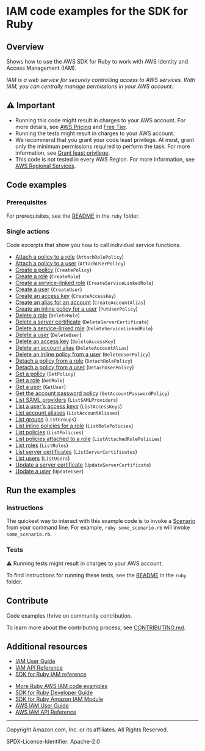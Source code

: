 # IAM code examples for the SDK for Ruby

## Overview

Shows how to use the AWS SDK for Ruby to work with AWS Identity and Access Management (IAM).

<!--custom.overview.start-->
<!--custom.overview.end-->

_IAM is a web service for securely controlling access to AWS services. With IAM, you can centrally manage permissions in your AWS account._

## ⚠ Important

* Running this code might result in charges to your AWS account. For more details, see [AWS Pricing](https://aws.amazon.com/pricing/) and [Free Tier](https://aws.amazon.com/free/).
* Running the tests might result in charges to your AWS account.
* We recommend that you grant your code least privilege. At most, grant only the minimum permissions required to perform the task. For more information, see [Grant least privilege](https://docs.aws.amazon.com/IAM/latest/UserGuide/best-practices.html#grant-least-privilege).
* This code is not tested in every AWS Region. For more information, see [AWS Regional Services](https://aws.amazon.com/about-aws/global-infrastructure/regional-product-services).

<!--custom.important.start-->
<!--custom.important.end-->

## Code examples

### Prerequisites

For prerequisites, see the [README](../../README.md#Prerequisites) in the `ruby` folder.


<!--custom.prerequisites.start-->
<!--custom.prerequisites.end-->

### Single actions

Code excerpts that show you how to call individual service functions.

- [Attach a policy to a role](attach_role_policy.rb#L6) (`AttachRolePolicy`)
- [Attach a policy to a user](attach_user_policy.rb#L38) (`AttachUserPolicy`)
- [Create a policy](attach_role_policy.rb#L6) (`CreatePolicy`)
- [Create a role](manage_roles.rb#L61) (`CreateRole`)
- [Create a service-linked role](manage_roles.rb#L89) (`CreateServiceLinkedRole`)
- [Create a user](manage_users.rb#L18) (`CreateUser`)
- [Create an access key](manage_access_keys.rb#L6) (`CreateAccessKey`)
- [Create an alias for an account](manage_account_aliases.rb#L6) (`CreateAccountAlias`)
- [Create an inline policy for a user](attach_user_policy.rb#L17) (`PutUserPolicy`)
- [Delete a role](manage_roles.rb#L109) (`DeleteRole`)
- [Delete a server certificate](manage_server_certificates.rb#L6) (`DeleteServerCertificate`)
- [Delete a service-linked role](manage_roles.rb#L138) (`DeleteServiceLinkedRole`)
- [Delete a user](manage_users.rb#L134) (`DeleteUser`)
- [Delete an access key](manage_access_keys.rb#L6) (`DeleteAccessKey`)
- [Delete an account alias](manage_account_aliases.rb#L6) (`DeleteAccountAlias`)
- [Delete an inline policy from a user](manage_users.rb#L134) (`DeleteUserPolicy`)
- [Detach a policy from a role](attach_role_policy.rb#L6) (`DetachRolePolicy`)
- [Detach a policy from a user](attach_user_policy.rb#L56) (`DetachUserPolicy`)
- [Get a policy](attach_role_policy.rb#L34) (`GetPolicy`)
- [Get a role](manage_roles.rb#L44) (`GetRole`)
- [Get a user](manage_users.rb#L43) (`GetUser`)
- [Get the account password policy](get_account_password_policy.rb#L1) (`GetAccountPasswordPolicy`)
- [List SAML providers](list_saml_providers.rb#L7) (`ListSAMLProviders`)
- [List a user's access keys](manage_access_keys.rb#L6) (`ListAccessKeys`)
- [List account aliases](manage_account_aliases.rb#L6) (`ListAccountAliases`)
- [List groups](list_groups.rb#L6) (`ListGroups`)
- [List inline policies for a role](attach_role_policy.rb#L68) (`ListRolePolicies`)
- [List policies](attach_role_policy.rb#L6) (`ListPolicies`)
- [List policies attached to a role](attach_role_policy.rb#L6) (`ListAttachedRolePolicies`)
- [List roles](manage_roles.rb#L18) (`ListRoles`)
- [List server certificates](manage_server_certificates.rb#L6) (`ListServerCertificates`)
- [List users](manage_users.rb#L60) (`ListUsers`)
- [Update a server certificate](manage_server_certificates.rb#L6) (`UpdateServerCertificate`)
- [Update a user](manage_users.rb#L78) (`UpdateUser`)


<!--custom.examples.start-->
<!--custom.examples.end-->

## Run the examples

### Instructions


<!--custom.instructions.start-->
The quickest way to interact with this example code is to invoke a [Scenario](#Scenarios) from your command line. For example, `ruby some_scenario.rb` will invoke `some_scenario.rb`.
<!--custom.instructions.end-->



### Tests

⚠ Running tests might result in charges to your AWS account.


To find instructions for running these tests, see the [README](../../README.md#Tests)
in the `ruby` folder.



<!--custom.tests.start-->

## Contribute
Code examples thrive on community contribution.

To learn more about the contributing process, see [CONTRIBUTING.md](../../../CONTRIBUTING.md).
<!--custom.tests.end-->

## Additional resources

- [IAM User Guide](https://docs.aws.amazon.com/IAM/latest/UserGuide/introduction.html)
- [IAM API Reference](https://docs.aws.amazon.com/IAM/latest/APIReference/welcome.html)
- [SDK for Ruby IAM reference](https://docs.aws.amazon.com/sdk-for-ruby/v3/api/Aws/Iam.html)

<!--custom.resources.start-->
* [More Ruby AWS IAM code examples](https://docs.aws.amazon.com/sdk-for-ruby/v3/developer-guide/ruby_iam_code_examples.html)
* [SDK for Ruby Developer Guide](https://aws.amazon.com/developer/language/ruby/)
* [SDK for Ruby Amazon IAM Module](https://docs.aws.amazon.com/sdk-for-ruby/v3/api/Aws/IAM.html)
* [AWS IAM User Guide](https://docs.aws.amazon.com/IAM/latest/UserGuide/introduction.html)
* [AWS IAM API Reference](https://docs.aws.amazon.com/IAM/latest/APIReference/welcome.html)
<!--custom.resources.end-->

---

Copyright Amazon.com, Inc. or its affiliates. All Rights Reserved.

SPDX-License-Identifier: Apache-2.0
